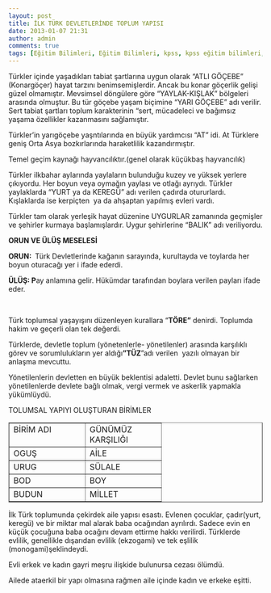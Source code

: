 ```yaml
---
layout: post
title: İLK TÜRK DEVLETLERİNDE TOPLUM YAPISI
date: 2013-01-07 21:31
author: admin
comments: true
tags: [Eğitim Bilimleri, Eğitim Bilimleri, kpss, kpss eğitim bilimleri, KPSS GKGY]
---
```

Türkler içinde yaşadıkları tabiat şartlarına uygun olarak “ATLI GÖÇEBE” (Konargöçer) hayat tarzını benimsemişlerdir. Ancak bu konar göçerlik gelişi güzel olmamıştır. Mevsimsel döngülere göre “YAYLAK-KIŞLAK” bölgeleri arasında olmuştur. Bu tür göçebe yaşam biçimine “YARI GÖÇEBE” adı verilir. Sert tabiat şartları toplum karakterinin “sert, mücadeleci ve bağımsız yaşama özellikler kazanmasını sağlamıştır.

Türkler’in yarıgöçebe yaşntılarında en büyük yardımcısı “AT” idi. At Türklere geniş Orta Asya bozkırlarında haraketlilik kazandırmıştır.

Temel geçim kaynağı hayvancılıktır.(genel olarak küçükbaş hayvancılık)

Türkler ilkbahar aylarında yaylaların bulunduğu kuzey ve yüksek yerlere çıkıyordu. Her boyun veya oymağın yaylası ve otlağı ayrıydı. Türkler yaylaklarda “YURT ya da KEREGÜ” adı verilen çadırda otururlardı. Kışlaklarda ise kerpiçten  ya da ahşaptan yapılmış evleri vardı.

Türkler tam olarak yerleşik hayat düzenine UYGURLAR zamanında geçmişler ve şehirler kurmaya başlamışlardır. Uygur şehirlerine “BALIK” adı veriliyordu.

<b>ORUN VE ÜLÜŞ MESELESİ</b>

<b>ORUN: </b> Türk Devletlerinde kağanın sarayında, kurultayda ve toylarda her boyun oturacağı yer i ifade ederdi.

<b>ÜLÜŞ: P</b>ay anlamına gelir. Hükümdar tarafından boylara verilen payları ifade eder.

&nbsp;

Türk toplumsal yaşayışını düzenleyen kurallara “<b>TÖRE”</b> denirdi. Toplumda hakim ve geçerli olan tek değerdi.

Türklerde, devletle toplum (yönetenlerle- yönetilenler) arasında karşılıklı görev ve sorumlulukların yer aldığı<b>”TÜZ</b>”adı verilen  yazılı olmayan bir anlaşma mevcuttu.

Yönetilenlerin devletten en büyük beklentisi adaletti. Devlet bunu sağlarken yönetilenlerde devlete bağlı olmak, vergi vermek ve askerlik yapmakla yükümlüydü.

TOLUMSAL YAPIYI OLUŞTURAN BİRİMLER
<table border="1" cellspacing="0" cellpadding="0">
<tbody>
<tr>
<td valign="top" width="134">BİRİM ADI</td>
<td valign="top" width="134">GÜNÜMÜZ KARŞILIĞI</td>
</tr>
<tr>
<td valign="top" width="134">OGUŞ</td>
<td valign="top" width="134">AİLE</td>
</tr>
<tr>
<td valign="top" width="134">URUG</td>
<td valign="top" width="134">SÜLALE</td>
</tr>
<tr>
<td valign="top" width="134">BOD</td>
<td valign="top" width="134">BOY</td>
</tr>
<tr>
<td valign="top" width="134">BUDUN</td>
<td valign="top" width="134">MİLLET</td>
</tr>
</tbody>
</table>
İlk Türk toplumunda çekirdek aile yapısı esastı. Evlenen çocuklar, çadır(yurt, keregü) ve bir miktar mal alarak baba ocağından ayrılırdı. Sadece evin en küçük çocuğuna baba ocağını devam ettirme hakkı verilirdi. Türklerde evlilik, genellikle dışarıdan evlilik (ekzogami) ve tek eşlilik (monogami)şeklindeydi.

Evli erkek ve kadın gayri meşru ilişkide bulunursa cezası ölümdü.

Ailede ataerkil bir yapı olmasına rağmen aile içinde kadın ve erkeke eşitti.
